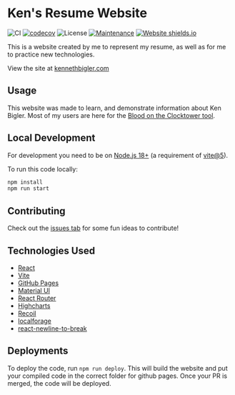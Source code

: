 # Ken's Resume Website

![CI](https://github.com/kennethbigler/react-home/workflows/CI/badge.svg)
[![codecov](https://codecov.io/gh/kennethbigler/react-home/branch/main/graph/badge.svg?token=MEHKW2MF4N)](https://codecov.io/gh/kennethbigler/react-home)
![License](https://img.shields.io/github/license/kennethbigler/react-home)
[![Maintenance](https://img.shields.io/badge/Maintained%3F-yes-green.svg)](https://github.com/kennethbigler/react-home/graphs/commit-activity)
[![Website shields.io](https://img.shields.io/website-up-down-green-red/http/shields.io.svg)](http://kennethbigler.com)

This is a website created by me to represent my resume, as well as for me to practice new technologies.

View the site at [kennethbigler.com](http://www.kennethbigler.com/)

## Usage

This website was made to learn, and demonstrate information about Ken Bigler. Most of my users are here for the [Blood on the Clocktower tool](https://www.kennethbigler.com/#/games/botc).

## Local Development

For development you need to be on [Node.js 18+](https://nodejs.org/docs/latest-v18.x/api/index.html) (a requirement of [vite@5](https://vitejs.dev/)).

To run this code locally:

```bash
npm install
npm run start
```

## Contributing

Check out the [issues tab](https://github.com/kennethbigler/react-home/issues) for some fun ideas to contribute!

## Technologies Used

* [React](https://react.dev/)
* [Vite](https://vitejs.dev/)
* [GitHub Pages](https://pages.github.com/)
* [Material UI](https://mui.com/material-ui/)
* [React Router](https://reactrouter.com/en/main)
* [Highcharts](https://www.highcharts.com/)
* [Recoil](https://recoiljs.org/)
* [localforage](https://github.com/localForage/localForage)
* [react-newline-to-break](https://github.com/Stychen/React-Newline-to-Break)

## Deployments

To deploy the code, run `npm run deploy`. This will build the website and put your compiled code in the correct folder for github pages. Once your PR is merged, the code will be deployed.
